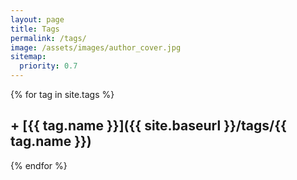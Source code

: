 ```yaml
---
layout: page
title: Tags
permalink: /tags/
image: /assets/images/author_cover.jpg
sitemap:
  priority: 0.7
---
```

{% for tag in site.tags %}
## + [{{ tag.name }}]({{ site.baseurl }}/tags/{{ tag.name }})
{% endfor %}
